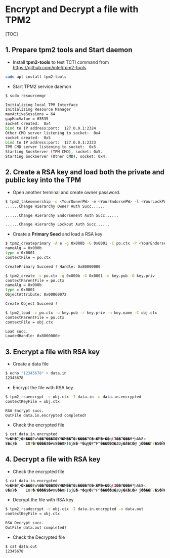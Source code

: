 # Encrypt and Decrypt a file with TPM2

[TOC]

## 1. Prepare tpm2 tools and Start daemon

- Install **tpm2-tools** to test TCTI command from <https://github.com/intel/tpm2-tools>

```bash
sudo apt install tpm2-tools
```

- Start TPM2 service daemon

```bash
$ sudo resourcemgr 

Initializing local TPM Interface
Initializing Resource Manager
maxActiveSessions = 64
gapMaxValue = 65535
socket created:  0x4
bind to IP address:port:  127.0.0.1:2324
Other CMD server listening to socket:  0x4
socket created:  0x5
bind to IP address:port:  127.0.0.1:2323
TPM CMD server listening to socket:  0x5
Starting SockServer (TPM CMD), socket: 0x5.
Starting SockServer (Other CMD), socket: 0x4.
```

## 2. Create a RSA key and load both the private and public key into the TPM

- Open another terminal and create owner password.

```bash
$ tpm2_takeownership -o <YourOwnerPW> -e <YourEndorsePW> -l <YourLockPW>
......Change Hierarchy Owner Auth Succ......

......Change Hierarchy Endorsement Auth Succ......

......Change Hierarchy Lockout Auth Succ......
```

- Create a **Primary Seed** and load a RSA key

```bash
$ tpm2_createprimary -A e -g 0x000b -G 0x0001 -C po.ctx -P <YourEndorsePW>
nameAlg = 0x000b
type = 0x0001
contextFile = po.ctx

CreatePrimary Succeed ! Handle: 0x80000000
```

```bash
$ tpm2_create -c po.ctx -g 0x000b -G 0x0001 -o key.pub -O key.priv
contextParentFile = po.ctx
nameAlg = 0x000b
type = 0x0001
ObjectAttribute: 0x00060072

Create Object Succeed !
```

```bash
$ tpm2_load -c po.ctx -u key.pub -r key.priv -n key.name -C obj.ctx
contextParentFile = po.ctx
contextFile = obj.ctx

Load succ.
LoadedHandle: 0x8000000e
```

## 3. Encrypt a file with RSA key

- Create a data file

```bash
$ echo "12345678" > data.in
12345678
```

- Encrypt the file with RSA key

```bash
$ tpm2_rsaencrypt -c obj.ctx -I data.in -o data.in.encrypted
contextKeyFile = obj.ctx

RSA Encrypt succ.
OutFile data.in.encrypted completed!
```

- Check the encrypted file

```bash
$ cat data.in.encrypted
Чv�H�?}�k���?w%��?���O�YH�M��T�z����?O�<�Ħ�+��q(3��?���H*իAk8<
8�s}�    IO?�?����$�#n8��0F)SjE�۰*�q@�?^F^�����Q�JDy�Ǽ�C�@ j����Г?�5�Ӥ�^�b��RD��ܸ�8���Y
```

## 4. Decrypt a file with RSA key

- Check the encrypted file

```bash
$ cat data.in.encrypted
Чv�H�?}�k���?w%��?���O�YH�M��T�z����?O�<�Ħ�+��q(3��?���H*իAk8<
8�s}�    IO?�?����$�#n8��0F)SjE�۰*�q@�?^F^�����Q�JDy�Ǽ�C�@ j����Г?�5�Ӥ�^�b��RD��ܸ�8���Y
```

- Decrypt the file with RSA key

```bash
$ tpm2_rsadecrypt -c obj.ctx -I data.in.encrypted -o data.out
contextKeyFile = obj.ctx

RSA Decrypt succ.
OutFile data.out completed!
```

- Check the Decrypted file

```bash
$ cat data.out
12345678
```

